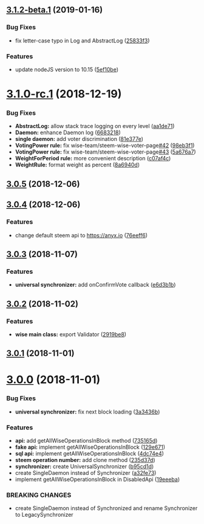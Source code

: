 <a name="3.1.2-beta.1"></a>
## [3.1.2-beta.1](https://github.com/wise-team/steem-wise-core/compare/v3.1.0-rc.1...v3.1.2-beta.1) (2019-01-16)


### Bug Fixes

* fix letter-case typo in Log and AbstractLog ([25833f3](https://github.com/wise-team/steem-wise-core/commit/25833f3))


### Features

* update nodeJS version to 10.15 ([5ef10be](https://github.com/wise-team/steem-wise-core/commit/5ef10be))



<a name="3.1.0-rc.1"></a>
# [3.1.0-rc.1](https://github.com/wise-team/steem-wise-core/compare/v3.0.5...v3.1.0-rc.1) (2018-12-19)


### Bug Fixes

* **AbstractLog:** allow stack trace logging on every level ([aa1de71](https://github.com/wise-team/steem-wise-core/commit/aa1de71))
* **Daemon:** enhance Daemon log ([6683218](https://github.com/wise-team/steem-wise-core/commit/6683218))
* **single daemon:** add voter discrimination ([81e377e](https://github.com/wise-team/steem-wise-core/commit/81e377e))
* **VotingPower rule:** fix wise-team/steem-wise-voter-page[#42](https://github.com/wise-team/steem-wise-core/issues/42) ([98eb3f1](https://github.com/wise-team/steem-wise-core/commit/98eb3f1))
* **VotingPower rule:** fix wise-team/steem-wise-voter-page[#43](https://github.com/wise-team/steem-wise-core/issues/43) ([5a676a7](https://github.com/wise-team/steem-wise-core/commit/5a676a7))
* **WeightForPeriod rule:** more convenient description ([c07af4c](https://github.com/wise-team/steem-wise-core/commit/c07af4c))
* **WeightRule:** format weight as percent ([8a6940d](https://github.com/wise-team/steem-wise-core/commit/8a6940d))



<a name="3.0.5"></a>
## [3.0.5](https://github.com/wise-team/steem-wise-core/compare/v3.0.4...v3.0.5) (2018-12-06)



<a name="3.0.4"></a>
## [3.0.4](https://github.com/wise-team/steem-wise-core/compare/v3.0.3...v3.0.4) (2018-12-06)


### Features

* change default steem api to https://anyx.io ([76eeff6](https://github.com/wise-team/steem-wise-core/commit/76eeff6))



<a name="3.0.3"></a>
## [3.0.3](https://github.com/wise-team/steem-wise-core/compare/v3.0.2...v3.0.3) (2018-11-07)


### Features

* **universal synchronizer:** add onConfirmVote callback ([e6d3b1b](https://github.com/wise-team/steem-wise-core/commit/e6d3b1b))



<a name="3.0.2"></a>
## [3.0.2](https://github.com/wise-team/steem-wise-core/compare/v3.0.1...v3.0.2) (2018-11-02)


### Features

* **wise main class:** export Validator ([2919be8](https://github.com/wise-team/steem-wise-core/commit/2919be8))



<a name="3.0.1"></a>
## [3.0.1](https://github.com/wise-team/steem-wise-core/compare/v3.0.0...v3.0.1) (2018-11-01)



<a name="3.0.0"></a>
# [3.0.0](https://github.com/wise-team/steem-wise-core/compare/735165d...v3.0.0) (2018-11-01)


### Bug Fixes

* **universal synchronizer:** fix next block loading ([3a3436b](https://github.com/wise-team/steem-wise-core/commit/3a3436b))


### Features

* **api:** add getAllWiseOperationsInBlock method ([735165d](https://github.com/wise-team/steem-wise-core/commit/735165d))
* **fake api:** implement getAllWiseOperationsInBlock ([129e671](https://github.com/wise-team/steem-wise-core/commit/129e671))
* **sql api:** implement getAllWiseOperationsInBlock ([4dc74e4](https://github.com/wise-team/steem-wise-core/commit/4dc74e4))
* **steem operation number:** add clone method ([235d37d](https://github.com/wise-team/steem-wise-core/commit/235d37d))
* **synchronizer:** create UniversalSynchronizer ([b95cd1d](https://github.com/wise-team/steem-wise-core/commit/b95cd1d))
* create SingleDaemon instead of Synchronizer ([a32fe73](https://github.com/wise-team/steem-wise-core/commit/a32fe73))
* implement getAllWiseOperationsInBlock in DisabledApi ([19eeeba](https://github.com/wise-team/steem-wise-core/commit/19eeeba))


### BREAKING CHANGES

* create SingleDaemon instead of Synchronized and rename Synchronizer to LegacySynchronizer



